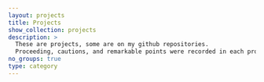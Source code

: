 ```yaml
---
layout: projects
title: Projects
show_collection: projects
description: >
  These are projects, some are on my github repositories.     
  Proceeding, cautions, and remarkable points were recorded in each project.
no_groups: true
type: category
---
```

